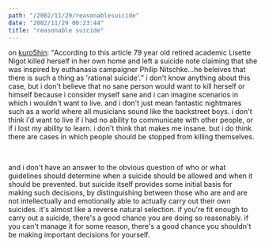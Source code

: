 ```yaml
---
path: "/2002/11/29/reasonablesuicide" 
date: "2002/11/29 00:23:44" 
title: "reasonable suicide" 
---
```

<p>on <a href="http://www.kuro5hin.org/?op=displaystory;sid=2002/11/26/41622/687">kuro5hin</a>: <q>According to this article 79 year old retired academic Lisette Nigot killed herself in her own home and left a suicide note claiming that she was inspired by euthanasia campaigner Philip Nitschke...he beleives that there is such a thing as 'rational suicide'.</q> i don't know anything about this case, but i don't believe that no sane person would want to kill herself or himself because i consider myself sane and i can imagine scenarios in which i wouldn't want to live. and i don't just mean fantastic nightmares such as a world where all musicians sound like the backstreet boys. i don't think i'd want to live if i had no ability to communicate with other people, or if i lost my ability to learn. i don't think that makes me insane. but i do think there are cases in which people should be stopped from killing themselves.</p><br><p>and i don't have an answer to the obvious question of who or what guidelines should determine when a suicide should be allowed and when it should be prevented. but suicide itself provides some initial basis for making such decisions, by distinguishing between those who are and are not intellectually and emotionally able to actually carry out their own suicides. it's almost like a reverse natural selection. if you're fit enough to carry out a suicide, there's a good chance you are doing so reasonably. if you can't manage it for some reason, there's a good chance you shouldn't be making important decisions for yourself.</p>